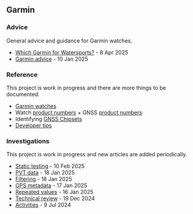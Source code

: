## Garmin

### Advice

General advice and guidance for Garmin watches.

- [Which Garmin for Watersports?](https://medium.com/@mikeg888/which-garmin-for-watersports-e1000c43a868) - 8 Apr 2025
- [Garmin advice](https://logiqx.github.io/gps-guides/guidance/garmin/) - 10 Jan 2025



### Reference

This project is work in progress and there are more things to be documented.

- [Garmin watches](watches/README.md)
- Watch [product numbers](products/README.md) + GNSS [product numbers](chipsets/products.md)
- Identifying [GNSS Chipsets](chipsets/README.md)
- [Developer tips](developer/README.md)



### Investigations

This project is work in progress and new articles are added periodically.

- [Static testing](testing/20250210-static/README.md) - 10 Feb 2025
- [PVT data](pvt/README.md) - 18 Jan 2025
- [Filtering](filtering/README.md) - 18 Jan 2025
- [GPS metadata](metadata/README.md) - 17 Jan 2025
- [Repeated values](repeats/README.md) - 16 Jan 2025
- [Technical review](review/README.md) - 19 Dec 2024
- [Activities](activities/README.md) - 9 Jul 2024
